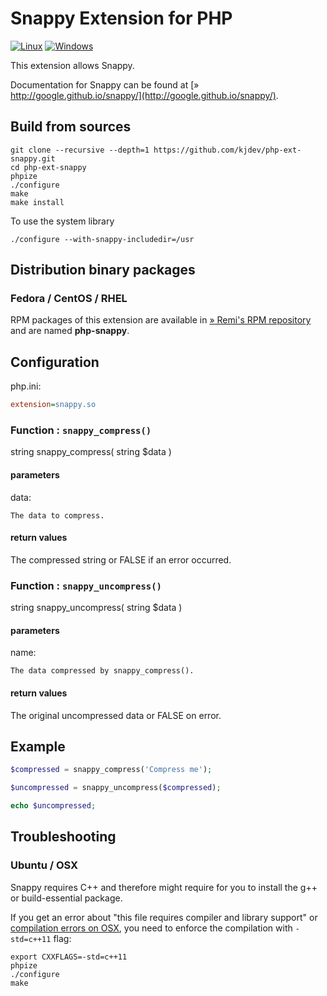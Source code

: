 # Snappy Extension for PHP

[![Linux](https://github.com/kjdev/php-ext-snappy/workflows/Linux/badge.svg?branch=master)](https://github.com/kjdev/php-ext-snappy/actions?query=workflow%3ALinux+branch%3Amaster)
[![Windows](https://github.com/kjdev/php-ext-snappy/workflows/Windows/badge.svg?branch=master)](https://github.com/kjdev/php-ext-snappy/actions?query=workflow%3AWindows+branch%3Amaster)

This extension allows Snappy.

Documentation for Snappy can be found at
[» http://google.github.io/snappy/](http://google.github.io/snappy/).

## Build from sources

```shell
git clone --recursive --depth=1 https://github.com/kjdev/php-ext-snappy.git
cd php-ext-snappy
phpize
./configure
make
make install
```

To use the system library

```shell
./configure --with-snappy-includedir=/usr
```

## Distribution binary packages

### Fedora / CentOS / RHEL

RPM packages of this extension are available in [» Remi's RPM repository](https://rpms.remirepo.net/) and are named **php-snappy**.

## Configuration

php.ini:

```ini
extension=snappy.so
```

### Function : `snappy_compress()`

string snappy_compress( string $data )

#### parameters

data:

    The data to compress.

#### return values

The compressed string or FALSE if an error occurred.

### Function : `snappy_uncompress()`

string snappy_uncompress( string $data )

#### parameters

name:

    The data compressed by snappy_compress(). 

#### return values

The original uncompressed data or FALSE on error.

## Example

```php
$compressed = snappy_compress('Compress me');

$uncompressed = snappy_uncompress($compressed);

echo $uncompressed;
```

## Troubleshooting

### Ubuntu / OSX

Snappy requires C++ and therefore might require for you to install the g++ or build-essential package. 
    
If you get an error about "this file requires compiler and library support" or [compilation errors on OSX](https://github.com/kjdev/php-ext-snappy/issues/19), you need to enforce the compilation with `-std=c++11` flag:

```shell
export CXXFLAGS=-std=c++11
phpize
./configure
make
```
